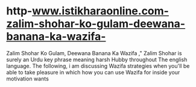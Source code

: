 # http-www.istikharaonline.com-zalim-shohar-ko-gulam-deewana-banana-ka-wazifa-
Zalim Shohar Ko Gulam, Deewana Banana Ka Wazifa ," Zalim Shohar is surely an Urdu key phrase meaning harsh Hubby throughout The english language. The following, i am discussing Wazifa strategies when you'll be able to take pleasure in which how you can use Wazifa for inside your motivation wants
